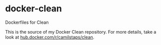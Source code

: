 # docker-clean

Dockerfiles for Clean

This is the source of my Docker Clean repository. For more details, take a look
at
[hub.docker.com/r/camilstaps/clean](https://hub.docker.com/r/camilstaps/clean).

